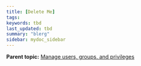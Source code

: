 ```yaml
---
title: [Delete Me]
tags:
keywords: tbd
last_updated: tbd
summary: "blerg"
sidebar: mydoc_sidebar
---
```


**Parent topic:** [Manage users, groups, and privileges](/pages/admin/users_groups/about_users_groups.html)
